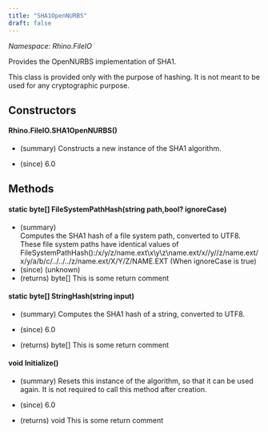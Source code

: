 ```yaml
---
title: "SHA1OpenNURBS"
draft: false
---
```


*Namespace: Rhino.FileIO*

   Provides the OpenNURBS implementation of SHA1.
   
   This class is provided only with the purpose of hashing. It is not meant to be
   used for any cryptographic purpose.
## Constructors
#### Rhino.FileIO.SHA1OpenNURBS()
- (summary) 
     Constructs a new instance of the SHA1 algorithm.
     
- (since) 6.0
## Methods
#### static byte[] FileSystemPathHash(string path,bool? ignoreCase)
- (summary)  
     Computes the SHA1 hash of a file system path, converted to UTF8.
         These file system paths have identical values of FileSystemPathHash():/x/y/z/name.ext\x\y\z\name.ext/x//y//z/name.ext/x/y/a/b/c/../../../z/name.ext/X/Y/Z/NAME.EXT (When ignoreCase is true)
- (since) (unknown)
- (returns) byte[] This is some return comment
#### static byte[] StringHash(string input)
- (summary) 
     Computes the SHA1 hash of a string, converted to UTF8.
     
- (since) 6.0
- (returns) byte[] This is some return comment
#### void Initialize()
- (summary) 
     Resets this instance of the algorithm, so that it can be used again.
     It is not required to call this method after creation.
     
- (since) 6.0
- (returns) void This is some return comment
